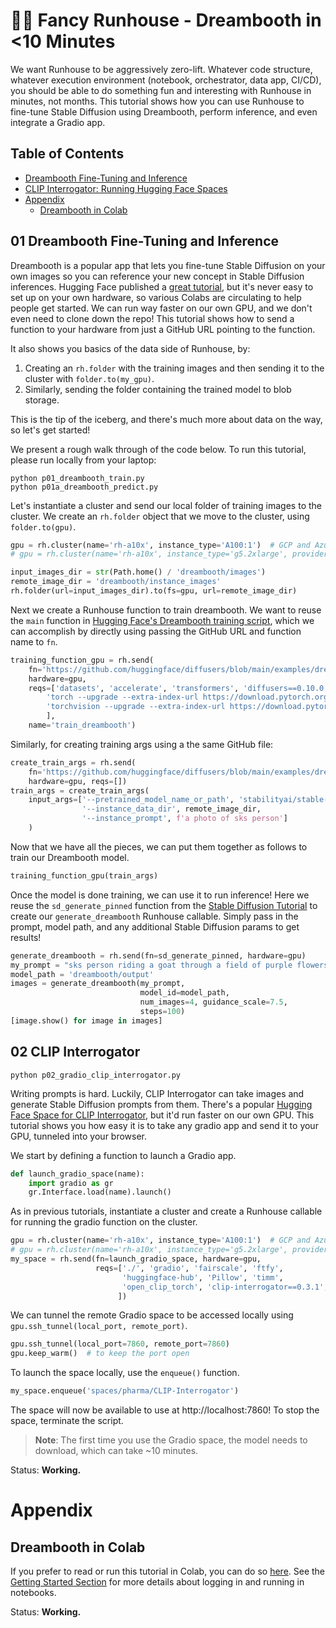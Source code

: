 # 🧑‍🎨 Fancy Runhouse - Dreambooth in <10 Minutes

We want Runhouse to be aggressively zero-lift. Whatever code
structure, whatever execution environment (notebook, 
orchestrator, data app, CI/CD), you should be able to do something fun
and interesting with Runhouse in minutes, not months. This tutorial
shows how you can use Runhouse to fine-tune Stable Diffusion using
Dreambooth, perform inference, and even integrate a Gradio app.

## Table of Contents
- [Dreambooth Fine-Tuning and Inference](#01-dreambooth-fine-tuning-and-inference)
- [CLIP Interrogator: Running Hugging Face Spaces](#02-clip-interrogator)
- [Appendix](#appendix)
    - [Dreambooth in Colab](#dreambooth-in-colab)

## 01 Dreambooth Fine-Tuning and Inference

Dreambooth is a popular app that lets you fine-tune Stable Diffusion on your
own images so you can reference your new concept in Stable Diffusion inferences.
Hugging Face published a [great tutorial](https://huggingface.co/blog/dreambooth),
but it's never easy to set up on your own hardware, so various Colabs are circulating
to help people get started. We can run way faster on our own GPU, and we don't even 
need to clone down the repo! This tutorial shows how to send a function to your 
hardware from just a GitHub URL pointing to the function.

It also shows you basics of the data side of Runhouse, by:
1) Creating an `rh.folder` with the training images and then sending it to the
cluster with `folder.to(my_gpu)`. 
2) Similarly, sending the folder containing the trained model to blob storage.

This is the tip of the iceberg, and there's much more about data on the way, so
let's get started!

[//]: # (TODO Note colab and run instructions &#40;e.g. num images&#41; )
[//]: # (TODO add hardware instructions)

We present a rough walk through of the code below.
To run this tutorial, please run locally from your laptop:
```commandline
python p01_dreambooth_train.py
python p01a_dreambooth_predict.py
```

Let's instantiate a cluster and send our local folder of training images to the
cluster. We create an `rh.folder` object that we move to the cluster, using
`folder.to(gpu)`.

```python
gpu = rh.cluster(name='rh-a10x', instance_type='A100:1')  # GCP and Azure
# gpu = rh.cluster(name='rh-a10x', instance_type='g5.2xlarge', provider='aws')  # AWS

input_images_dir = str(Path.home() / 'dreambooth/images')
remote_image_dir = 'dreambooth/instance_images'
rh.folder(url=input_images_dir).to(fs=gpu, url=remote_image_dir)
```

Next we create a Runhouse function to train dreambooth.
We want to reuse the `main` function in 
[Hugging Face's Dreambooth training script](https://github.com/huggingface/diffusers/blob/main/examples/dreambooth/train_dreambooth.py),
which we can accomplish by directly using passing the GitHub URL and function
name to `fn`.

```python
training_function_gpu = rh.send(
    fn='https://github.com/huggingface/diffusers/blob/main/examples/dreambooth/train_dreambooth.py:main',
    hardware=gpu,
    reqs=['datasets', 'accelerate', 'transformers', 'diffusers==0.10.0',
        'torch --upgrade --extra-index-url https://download.pytorch.org/whl/cu117',
        'torchvision --upgrade --extra-index-url https://download.pytorch.org/whl/cu117'
        ],
    name='train_dreambooth')
```

Similarly, for creating training args using a the same GitHub file:
```python
create_train_args = rh.send(
    fn='https://github.com/huggingface/diffusers/blob/main/examples/dreambooth/train_dreambooth.py:parse_args',
    hardware=gpu, reqs=[])
train_args = create_train_args(
    input_args=['--pretrained_model_name_or_path', 'stabilityai/stable-diffusion-2-base',
                '--instance_data_dir', remote_image_dir,
                '--instance_prompt', f'a photo of sks person']
    )
```

Now that we have all the pieces, we can put them together as follows to train
our Dreambooth model.

```python
training_function_gpu(train_args)
```

Once the model is done training, we can use it to run inference! Here we reuse the
`sd_generate_pinned` function from the [Stable Diffusion Tutorial](../t01_Stable_Diffusion/)
to create our `generate_dreambooth` Runhouse callable. Simply pass in the
prompt, model path, and any additional Stable Diffusion params to get results!

```python
generate_dreambooth = rh.send(fn=sd_generate_pinned, hardware=gpu)
my_prompt = "sks person riding a goat through a field of purple flowers"
model_path = 'dreambooth/output'
images = generate_dreambooth(my_prompt,
                             model_id=model_path,
                             num_images=4, guidance_scale=7.5,
                             steps=100)
[image.show() for image in images]
```

## 02 CLIP Interrogator
```commandline
python p02_gradio_clip_interrogator.py
```

Writing prompts is hard. Luckily, CLIP Interrogator can take images and generate
Stable Diffusion prompts from them. There's a popular [Hugging Face Space for CLIP 
Interrogator](https://huggingface.co/spaces/pharma/CLIP-Interrogator), but it'd run 
faster on our own GPU. This tutorial shows you how easy it is to take any gradio app 
and send it to your GPU, tunneled into your browser.

We start by defining a function to launch a Gradio app.

```python
def launch_gradio_space(name):
    import gradio as gr
    gr.Interface.load(name).launch()
```

As in previous tutorials, instantiate a cluster and create a Runhouse callable for
running the gradio function on the cluster.

```python
gpu = rh.cluster(name='rh-a10x', instance_type='A100:1')  # GCP and Azure
# gpu = rh.cluster(name='rh-a10x', instance_type='g5.2xlarge', provider='aws')  # AWS
my_space = rh.send(fn=launch_gradio_space, hardware=gpu,
                   reqs=['./', 'gradio', 'fairscale', 'ftfy',
                         'huggingface-hub', 'Pillow', 'timm',
                         'open_clip_torch', 'clip-interrogator==0.3.1',
                        ])
```

We can tunnel the remote Gradio space to be accessed locally using
`gpu.ssh_tunnel(local_port, remote_port)`. 

```python
gpu.ssh_tunnel(local_port=7860, remote_port=7860)
gpu.keep_warm()  # to keep the port open
```

To launch the space locally, use the `enqueue()` function.

```python
my_space.enqueue('spaces/pharma/CLIP-Interrogator')
```

The space will now be available to use at http://localhost:7860!
To stop the space, terminate the script.

>**Note**:
The first time you use the Gradio space, the model needs to download, which can
take ~10 minutes.


Status: **Working.**

# Appendix

## Dreambooth in Colab

If you prefer to read or run this tutorial in Colab, you can do so 
[here](https://colab.research.google.com/github/run-house/tutorials/blob/main/t02_Dreambooth/x01_Colab_Dreambooth.ipynb).
See the [Getting Started Section](../00_Getting_Started/README.md) for more details
about logging in and running in notebooks.

Status: **Working.**